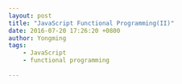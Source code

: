 ```yaml
---
layout: post
title: "JavaScript Functional Programming(II)"
date: 2016-07-20 17:26:20 +0800
author: Yongming
tags:
    - JavaScript
    - functional programming
    
---
```


